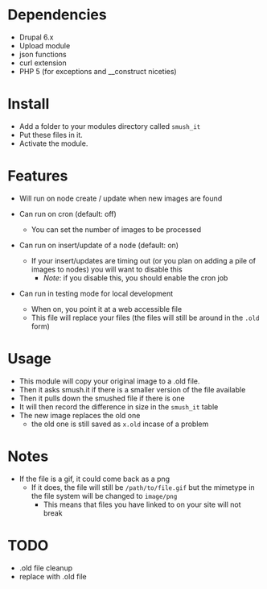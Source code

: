 Dependencies
==

* Drupal 6.x
* Upload module
* json functions
* curl extension
* PHP 5 (for exceptions and __construct niceties)

Install
==

* Add a folder to your modules directory called `smush_it`
* Put these files in it.
* Activate the module.

Features
==

* Will run on node create / update when new images are found
* Can run on cron (default: off)
  * You can set the number of images to be processed
* Can run on insert/update of a node (default: on)
  * If your insert/updates are timing out (or you plan on adding a pile of images to nodes) you will want to disable this
    * _Note_: if you disable this, you should enable the cron job

* Can run in testing mode for local development
  * When on, you point it at a web accessible file
  * This file will replace your files (the files will still be around in the `.old` form)

Usage
==

* This module will copy your original image to a .old file.
* Then it asks smush.it if there is a smaller version of the file available
* Then it pulls down the smushed file if there is one
* It will then record the difference in size in the `smush_it` table
* The new image replaces the old one
  * the old one is still saved as `x.old` incase of a problem

Notes
==

* If the file is a gif, it could come back as a png
  * If it does, the file will still be `/path/to/file.gif` but the mimetype in the file system will be changed to `image/png`
    * This means that files you have linked to on your site will not break

TODO
==
* .old file cleanup
* replace with .old file